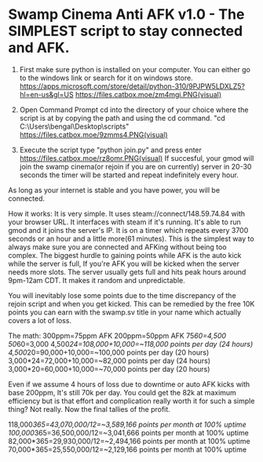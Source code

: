 # Swamp Cinema Anti AFK v1.0 - The SIMPLEST script to stay connected and AFK.

1. First make sure python is installed on your computer. You can either go to the windows link or search for it on windows store.
https://apps.microsoft.com/store/detail/python-310/9PJPW5LDXLZ5?hl=en-us&gl=US
https://files.catbox.moe/zm4mgi.PNG(visual)


2. Open Command Prompt
cd into the directory of your choice where the script is at by copying the path and using the cd command. "cd C:\Users\bengal\Desktop\scripts"
https://files.catbox.moe/9zmms4.PNG(visual)

3. Execute the script
type "python join.py" and press enter
https://files.catbox.moe/rz8omr.PNG(visual)
If succesful, your gmod will join the swamp cinema(or rejoin if you are on currently) server in 20-30 seconds the timer will be started and repeat indefinitely every hour.

As long as your internet is stable and you have power, you will be connected.


How it works:
It is very simple. It uses steam://connect/148.59.74.84 with your browser URL. It interfaces with steam if it's running. It's able to run gmod and it joins the server's IP.
It is on a timer which repeats every 3700 seconds or an hour and a little more(61 minutes). This is the simplest way to always make sure you are connected and AFKing without being too complex.
The biggest hurdle to gaining points while AFK is the auto kick while the server is full, If you're AFK you will be kicked when the server needs more slots. 
The server usually gets full and hits peak hours around 9pm-12am CDT. It makes it random and unpredictable.

You will inevitably lose some points due to the time discrepancy of the rejoin script and when you get kicked.
This can be remedied by the free 10K points you can earn with the swamp.sv title in your name which actually covers a lot of loss.

The math:
300ppm=75ppm AFK
200ppm=50ppm AFK
75*60=4,500
50*60=3,000
4,500*24=108,000+10,000=~118,000 points per day (24 hours)
4,500*20=90,000+10,000=~100,000 points per day (20 hours)
3,000*24=72,000+10,000=~82,000 points per day (24 hours)
3,000*20=60,000+10,000=~70,000 points per day (20 hours)

Even if we assume 4 hours of loss due to downtime or auto AFK kicks with base 200ppm, It's still 70k per day. You could get the 82k at maximum efficiency
but is that effort and complication really worth it for such a simple thing? Not really. Now the final tallies of the profit.

118,000*365=43,070,000/12=~3,589,166 points per month at 100% uptime
100,000*365=36,500,000/12=~3,041,666 points per month at 100% uptime
82,000*365=29,930,000/12=~2,494,166 points per month at 100% uptime
70,000*365=25,550,000/12=~2,129,166 points per month at 100% uptime





